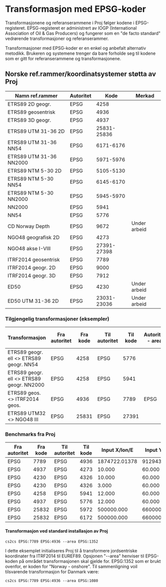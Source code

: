 # Transformasjon med EPSG-koder

Transformasjonene og referanserammene i Proj følger kodene i EPSG-registeret. EPSG-registeret er administrert av IOGP (International Association of Oil & Gas Producers) og fungerer som en "de facto standard" vedrørende transformasjoner og referanserammer.

Transformasjoner med EPSG-koder er en enkel og anbefalt alternativ metodikk. Brukeren og systemene trenger da bare forholde seg til kodene som er gitt for referanserammene og transformasjonene.		


## Norske ref.rammer/koordinatsystemer støtta av Proj

| Namn ref.rammer         | Autoritet | Kode        | Merkad       |
| ----------------------- | --------- | ----------- | ------------ |
| ETRS89 2D geogr.        | EPSG      | 4258        |              |
| ETRS89 geosentrisk      | EPSG      | 4936        |              |
| ETRS89 3D geogr.        | EPSG      | 4937        |              |
| ETRS89 UTM 31-36 2D     | EPSG      | 25831-25836 |              |
| ETRS89 UTM 31-36 NN54   | EPSG      | 6171-6176   |              |
| ETRS89 UTM 31-36 NN2000 | EPSG      | 5971-5976   |              |
| ETRS89 NTM 5-30 2D      | EPSG      | 5105-5130   |              |
| ETRS89 NTM 5-30 NN54    | EPSG      | 6145-6170   |              |
| ETRS89 NTM 5-30 NN2000  | EPSG      | 5945-5970   |              |
| NN2000                  | EPSG      | 5941        |              |
| NN54                    | EPSG      | 5776        |              |
| CD Norway Depth         | EPSG      | 9672        | Under arbeid |
| NGO48 geografisk 2D     | EPSG      | 4273        |              |
| NGO48 akse I-VIII       | EPSG      | 27391-27398 |              |
| ITRF2014 geosentrisk    | EPSG      | 7789        |              |
| ITRF2014 geogr. 2D      | EPSG      | 9000        |              |
| ITRF2014 geogr. 3D      | EPSG      | 7912        |              |
| ED50                    | EPSG      | 4230        | Under arbeid |
| ED50 UTM 31-36 2D       | EPSG      | 23031-23036 | Under arbeid |


### Tilgjengelig transformasjoner (eksempler)

| Transformasjon                            | Fra autoritet | Fra kode | Til autoritet | Til kode | Autoritet - area | Kode - area |
| ----------------------------------------- | ------------- | -------- | ------------- | -------- | ---------------- | ----------- |
| ETRS89 geogr. ell <> ETRS89 geogr. NN54   | EPSG          | 4258     | EPSG          | 5776     |                  |             |
| ETRS89 geogr. ell <> ETRS89 geogr. NN2000 | EPSG          | 4258     | EPSG          | 5941     |                  |             |
| ETRS89 geos. <> ITRF2014 geos.            | EPSG          | 4936     | EPSG          | 7789     | EPSG             | 1352        |
| ETRS89 UTM32 <> NGO48 III                 | EPSG          | 25831    | EPSG          | 27391    |                  |             |


### Benchmarks fra Proj

| Fra autoritet | Fra kode | Til autoritet | Til kode | Input X/lon/E  | Input Y/lat/N | Input Z/h/H    | Epoke    | Output X/lon/E  | Output Y/lat/N  | Output Z/h/H    |
| ------------- | -------- | ------------- | -------- | -------------- | ------------- | -------------- | -------- | --------------- | --------------- | ----------------|
| EPSG          | 7789     | EPSG          | 4936     |  1874722.01378 |  912943.23060 |  6007499.79547 |  2020.00 |  1874722.639045 |   912942.995053 |  6007499.589109 |
| EPSG          | 4937     | EPSG          | 4273     |         10.000 |        60.000 |              - |        - | 10.004772119609 | 59.999247563843 |               - |
| EPSG          | 4230     | EPSG          | 4326     |         10.000 |        60.000 |              - |        - |  9.998594123185 | 59.999544266822 |               - |
| EPSG          | 4230     | EPSG          | 4326     |          3.000 |        60.000 |              - |        - |  2.998327769141 | 59.999460761204 |               - |
| EPSG          | 4258     | EPSG          | 5941     |         12.000 |        60.000 |        100.000 |        - |          12.000 |          60.000 |       64.266998 |
| EPSG          | 4937     | EPSG          | 5776     |         12.000 |        60.000 |        100.000 |        - |          12.000 |          60.000 |       64.054001 |
| EPSG          | 25832    | EPSG          | 5972     |     500000.000 |   6600000.000 |        100.000 |        - |      500000.000 |     6600000.000 |       58.042431 |
| EPSG          | 25832    | EPSG          | 6172     |     500000.000 |   6600000.000 |        100.000 |        - |      500000.000 |     6600000.000 |       58.039824 |


#### Transformasjon ved standard installasjon av Proj

``cs2cs EPSG:7789 EPSG:4936 --area EPSG:1352``

I dette eksemplet initialiseres Proj til å transformere jordsentriske koordinater fra ITRF2014 til EUREF89. Opsjonen "--area" henviser til EPSG-koden på området transformasjonen skal gjelde for. EPSG:1352 som er brukt ovenfor, er koden for "Norway - onshore". Til sammenligning  voil tilsvarende transformasjon for Danmark være:

``cs2cs EPSG:7789 EPSG:4936 --area EPSG:1080``		
